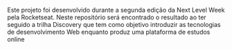 Este projeto foi desenvolvido durante a segunda edição da Next Level Week pela Rocketseat.
Neste repositório será encontrado o resultado ao ter seguido a trilha Discovery que tem como objetivo introduzir as tecnologias de desenvolvimento Web enquanto produz uma plataforma de estudos online
